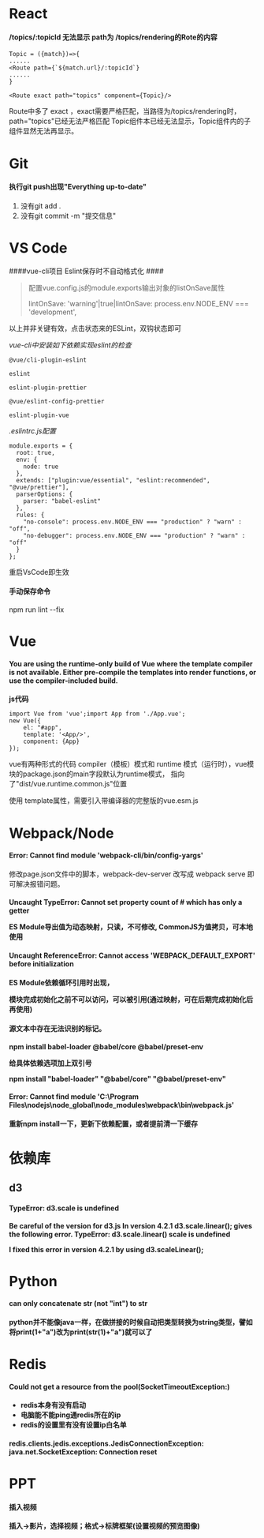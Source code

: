 # React #
#### /topics/:topicId 无法显示 path为 /topics/rendering的Rote的内容 ####

    Topic = ({match})=>{
    ......
    <Route path={`${match.url}/:topicId`}
    ......
    }
    
    <Route exact path="topics" component={Topic}/>

Route中多了 exact ，exact需要严格匹配，当路径为/topics/rendering时，path="topics"已经无法严格匹配 Topic组件本已经无法显示，Topic组件内的子组件显然无法再显示。

# Git #
#### 执行git push出现"Everything up-to-date" ####
1. 没有git add .
2. 没有git commit -m "提交信息"

# VS Code #
####vue-cli项目 Eslint保存时不自动格式化 ####
> 配置vue.config.js的module.exports输出对象的listOnSave属性
> 
> lintOnSave: 'warning'|true|lintOnSave: process.env.NODE_ENV === 'development',

以上并非关键有效，点击状态来的ESLint，双钩状态即可

*vue-cli中安装如下依赖实现eslint的检查*

	@vue/cli-plugin-eslint
	
	eslint
	
	eslint-plugin-prettier
	
	@vue/eslint-config-prettier
	
	eslint-plugin-vue


*.eslintrc.js配置*

	module.exports = {
	  root: true,
	  env: {
	    node: true
	  },
	  extends: ["plugin:vue/essential", "eslint:recommended", "@vue/prettier"],
	  parserOptions: {
	    parser: "babel-eslint"
	  },
	  rules: {
	    "no-console": process.env.NODE_ENV === "production" ? "warn" : "off",
	    "no-debugger": process.env.NODE_ENV === "production" ? "warn" : "off"
	  }
	};

重启VsCode即生效
#### 手动保存命令 ####
npm run lint --fix

# Vue #
#### You are using the runtime-only build of Vue where the template compiler is not available. Either pre-compile the templates into render functions, or use the compiler-included build. ####

**js代码**

	import Vue from 'vue';import App from './App.vue';
	new Vue({    
	    el: "#app",    
	    template: '<App/>',    
	    component: {App}
	});

vue有两种形式的代码 compiler（模板）模式和 runtime 模式（运行时），vue模块的package.json的main字段默认为runtime模式， 指向了"dist/vue.runtime.common.js"位置

使用 template属性，需要引入带编译器的完整版的vue.esm.js

# Webpack/Node #
#### Error: Cannot find module 'webpack-cli/bin/config-yargs' ####

修改page.json文件中的脚本，webpack-dev-server 改写成 webpack serve 即可解决报错问题。

#### Uncaught TypeError: Cannot set property count of #<Object> which has only a getter ####
ES Module导出值为**动态映射**，只读，不可修改, CommonJS为**值拷贝**，可本地使用

#### Uncaught ReferenceError: Cannot access '__WEBPACK_DEFAULT_EXPORT__' before initialization ####
ES Module依赖循环引用时出现，

模块完成初始化之前不可以访问，可以被引用(通过映射，可在后期完成初始化后再使用)
#### 源文本中存在无法识别的标记。 ####
npm install babel-loader @babel/core @babel/preset-env

给具体依赖选项加上双引号

npm install "babel-loader" "@babel/core" "@babel/preset-env"

#### Error: Cannot find module 'C:\Program Files\nodejs\node_global\node_modules\webpack\bin\webpack.js' ####
重新npm install一下，更新下依赖配置，或者提前清一下缓存

# 依赖库 #
## d3 ##
#### TypeError: d3.scale is undefined ####
Be careful of the version for d3.js In version 4.2.1 d3.scale.linear(); gives the following error. TypeError: d3.scale.linear() scale is undefined

I fixed this error in version 4.2.1 by using d3.scaleLinear();

# Python #
#### can only concatenate str (not "int") to str ####
python并不能像java一样，在做拼接的时候自动把类型转换为string类型，譬如将print(1+"a")改为print(str(1)+"a")就可以了

# Redis #
#### Could not get a resource from the pool(SocketTimeoutException:) ####
- redis本身有没有启动
- 电脑能不能ping通redis所在的ip
- redis的设置里有没有设置ip白名单

#### redis.clients.jedis.exceptions.JedisConnectionException: java.net.SocketException: Connection reset ####

# PPT #
#### 插入视频 ####
插入->影片，选择视频；格式->标牌框架(设置视频的预览图像)